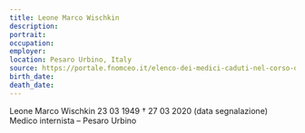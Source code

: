 ```yaml
---
title: Leone Marco Wischkin
description: 
portrait: 
occupation: 
employer: 
location: Pesaro Urbino, Italy
source: https://portale.fnomceo.it/elenco-dei-medici-caduti-nel-corso-dellepidemia-di-covid-19/
birth_date: 
death_date: 
---
```


Leone Marco Wischkin 23 03 1949 † 27 03 2020 (data segnalazione)
Medico internista – Pesaro Urbino
